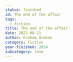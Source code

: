 ```yaml
---
status: finished
id: The end of the affair
tags:
  - fiction
title: The end of the affair
date: 2022-08-21
author: Graham Greene
category: fiction
year-finished: 2024
subcategory: love
---
```


